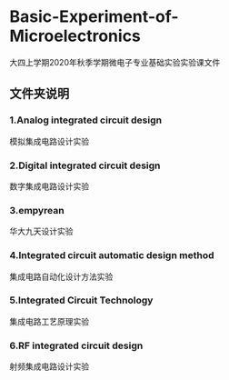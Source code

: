 ﻿# Basic-Experiment-of-Microelectronics
大四上学期2020年秋季学期微电子专业基础实验实验课文件

## 文件夹说明
### 1.Analog integrated circuit design
模拟集成电路设计实验
### 2.Digital integrated circuit design
数字集成电路设计实验
### 3.empyrean
华大九天设计实验
### 4.Integrated circuit automatic design method
集成电路自动化设计方法实验
### 5.Integrated Circuit Technology
集成电路工艺原理实验
### 6.RF integrated circuit design
射频集成电路设计实验

